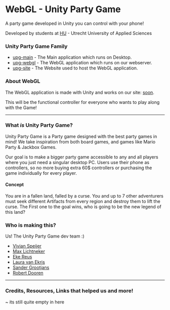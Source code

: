# WebGL - Unity Party Game
A party game developed in Unity you can control with your phone!

Developed by students at [HU](https://www.hu.nl) - Utrecht University of Applied Sciences

### Unity Party Game Family
- [upg-main](https://github.com/happpy24/upg-main) - The Main application which runs on Desktop.
- [upg-webgl](https://github.com/happpy24/upg-webgl) - The WebGL application which runs on our webserver.
- [upg-site](https://github.com/happpy24/upg-site) - The Website used to host the WebGL application.

### About WebGL
The WebGL application is made with Unity and works on our site: [soon](https://www.youtube.com/watch?v=tXAbnRAFkrY). 

This will be the functional controller for everyone who wants to play along with the Game! 

---
### What *is* Unity Party Game?
Unity Party Game is a Party game designed with the best party games in mind! We take inspiration from both board games, and games like Mario Party & Jackbox Games.

Our goal is to make a bigger party game accessible to any and all players where you just need a singular desktop PC. Users use their phone as controllers, so no more buying extra 60$ controllers or purchasing the game individually for every player.

#### Concept
You are in a fallen land, falled by a curse. You and up to 7 other adventurers must seek different Artifacts from every region and destroy them to lift the curse. The First one to the goal wins, who is going to be the new legend of this land?

### Who is making this?
Us! The Unity Party Game dev team :)
- [Vivian Speijer](https://github.com/happpy24)
- [Max Lichtneker](https://github.com/MaxLichtneker)
- [Eke Reus](https://github.com/E-Meister2012)
- [Laura van Ekris](https://github.com/LauraVEkris)
- [Sander Grootjans](https://github.com/Sander470)
- [Robert Dooren](https://github.com/Robert-ME-DH)

---
### Credits, Resources, Links that helped us and more!

~ its still quite empty in here
